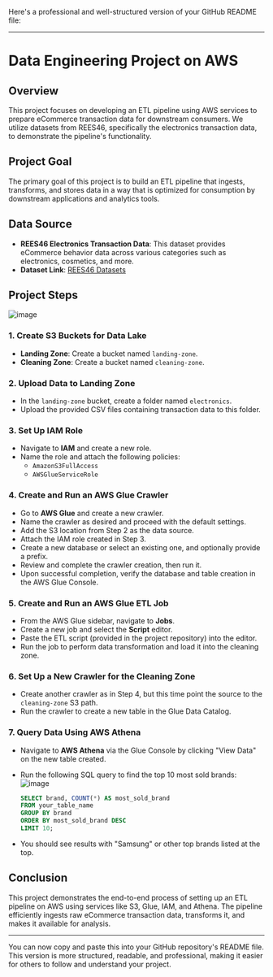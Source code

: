 Here's a professional and well-structured version of your GitHub README file:

---

# Data Engineering Project on AWS

## Overview

This project focuses on developing an ETL pipeline using AWS services to prepare eCommerce transaction data for downstream consumers. We utilize datasets from REES46, specifically the electronics transaction data, to demonstrate the pipeline's functionality.

## Project Goal

The primary goal of this project is to build an ETL pipeline that ingests, transforms, and stores data in a way that is optimized for consumption by downstream applications and analytics tools.

## Data Source

- **REES46 Electronics Transaction Data**: This dataset provides eCommerce behavior data across various categories such as electronics, cosmetics, and more.
- **Dataset Link**: [REES46 Datasets](https://rees46.com/en/datasets)

## Project Steps
![image](https://github.com/user-attachments/assets/64667cf9-9a56-47ca-b27c-03c004f091f8)

### 1. Create S3 Buckets for Data Lake

- **Landing Zone**: Create a bucket named `landing-zone`.
- **Cleaning Zone**: Create a bucket named `cleaning-zone`.

### 2. Upload Data to Landing Zone

- In the `landing-zone` bucket, create a folder named `electronics`.
- Upload the provided CSV files containing transaction data to this folder.

### 3. Set Up IAM Role

- Navigate to **IAM** and create a new role.
- Name the role and attach the following policies:
  - `AmazonS3FullAccess`
  - `AWSGlueServiceRole`
  
### 4. Create and Run an AWS Glue Crawler

- Go to **AWS Glue** and create a new crawler.
- Name the crawler as desired and proceed with the default settings.
- Add the S3 location from Step 2 as the data source.
- Attach the IAM role created in Step 3.
- Create a new database or select an existing one, and optionally provide a prefix.
- Review and complete the crawler creation, then run it.
- Upon successful completion, verify the database and table creation in the AWS Glue Console.

### 5. Create and Run an AWS Glue ETL Job

- From the AWS Glue sidebar, navigate to **Jobs**.
- Create a new job and select the **Script** editor.
- Paste the ETL script (provided in the project repository) into the editor.
- Run the job to perform data transformation and load it into the cleaning zone.

### 6. Set Up a New Crawler for the Cleaning Zone

- Create another crawler as in Step 4, but this time point the source to the `cleaning-zone` S3 path.
- Run the crawler to create a new table in the Glue Data Catalog.

### 7. Query Data Using AWS Athena

- Navigate to **AWS Athena** via the Glue Console by clicking "View Data" on the new table created.
- Run the following SQL query to find the top 10 most sold brands:
![image](https://github.com/user-attachments/assets/66383cfe-66f8-4f6d-bf65-49bcfdd47676)
  ```sql
  SELECT brand, COUNT(*) AS most_sold_brand
  FROM your_table_name
  GROUP BY brand
  ORDER BY most_sold_brand DESC
  LIMIT 10;
  ```

- You should see results with "Samsung" or other top brands listed at the top.

## Conclusion

This project demonstrates the end-to-end process of setting up an ETL pipeline on AWS using services like S3, Glue, IAM, and Athena. The pipeline efficiently ingests raw eCommerce transaction data, transforms it, and makes it available for analysis.

---

You can now copy and paste this into your GitHub repository's README file. This version is more structured, readable, and professional, making it easier for others to follow and understand your project.




  
